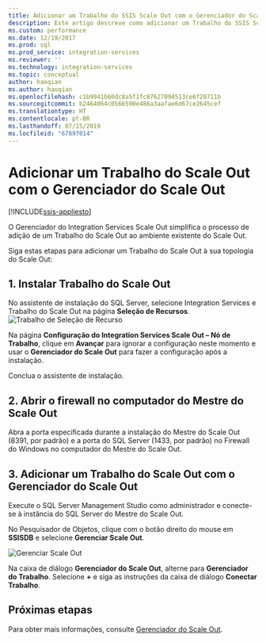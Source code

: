 ```yaml
---
title: Adicionar um Trabalho do SSIS Scale Out com o Gerenciador do Scale Out | Microsoft Docs
description: Este artigo descreve como adicionar um Trabalho do SSIS Scale Out em um ambiente do Scale Out existente usando o Gerenciador do Scale Out.
ms.custom: performance
ms.date: 12/19/2017
ms.prod: sql
ms.prod_service: integration-services
ms.reviewer: ''
ms.technology: integration-services
ms.topic: conceptual
author: haoqian
ms.author: haoqian
ms.openlocfilehash: c1b9941b60dc8a5f1fc87627094513ce6f20711b
ms.sourcegitcommit: b2464064c0566590e486a3aafae6d67ce2645cef
ms.translationtype: HT
ms.contentlocale: pt-BR
ms.lasthandoff: 07/15/2019
ms.locfileid: "67897014"
---
```

# <a name="add-a-scale-out-worker-with-scale-out-manager"></a>Adicionar um Trabalho do Scale Out com o Gerenciador do Scale Out

[!INCLUDE[ssis-appliesto](../../includes/ssis-appliesto-ssvrpluslinux-asdb-asdw-xxx.md)]



O Gerenciador do Integration Services Scale Out simplifica o processo de adição de um Trabalho do Scale Out ao ambiente existente do Scale Out. 

Siga estas etapas para adicionar um Trabalho do Scale Out à sua topologia do Scale Out:

## <a name="1-install-scale-out-worker"></a>1. Instalar Trabalho do Scale Out
No assistente de instalação do SQL Server, selecione Integration Services e Trabalho do Scale Out na página **Seleção de Recursos**. 
![Trabalho de Seleção de Recurso](media/feature-select-worker.PNG)

Na página **Configuração do Integration Services Scale Out – Nó de Trabalho**, clique em **Avançar** para ignorar a configuração neste momento e usar o **Gerenciador do Scale Out** para fazer a configuração após a instalação.

Conclua o assistente de instalação.

## <a name="2-open-the-firewall-on-the-scale-out-master-computer"></a>2. Abrir o firewall no computador do Mestre do Scale Out
Abra a porta especificada durante a instalação do Mestre do Scale Out (8391, por padrão) e a porta do SQL Server (1433, por padrão) no Firewall do Windows no computador do Mestre do Scale Out.

## <a name="3-add-a-scale-out-worker-with-scale-out-manager"></a>3. Adicionar um Trabalho do Scale Out com o Gerenciador do Scale Out
Execute o SQL Server Management Studio como administrador e conecte-se à instância do SQL Server do Mestre do Scale Out.

No Pesquisador de Objetos, clique com o botão direito do mouse em **SSISDB** e selecione **Gerenciar Scale Out**. 

![Gerenciar Scale Out](media/manage-scale-out.PNG)

Na caixa de diálogo **Gerenciador do Scale Out**, alterne para **Gerenciador do Trabalho**. Selecione **+** e siga as instruções da caixa de diálogo **Conectar Trabalho**. 

## <a name="next-steps"></a>Próximas etapas
Para obter mais informações, consulte [Gerenciador do Scale Out](integration-services-ssis-scale-out-manager.md).
